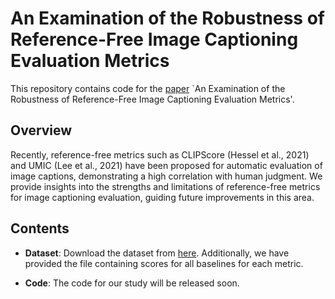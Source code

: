 
# An Examination of the Robustness of Reference-Free Image Captioning Evaluation Metrics
This repository contains code for the [paper](https://arxiv.org/abs/2305.14998) `An Examination of the Robustness of Reference-Free Image Captioning Evaluation Metrics'.

## Overview
Recently, reference-free metrics such as CLIPScore (Hessel et al., 2021) and UMIC (Lee et al., 2021) have been proposed for automatic evaluation of image captions, demonstrating a high correlation with human judgment. We provide insights into the strengths and limitations of reference-free metrics for image captioning evaluation, guiding future improvements in this area.

## Contents
- **Dataset**: Download the dataset from [here](https://drive.google.com/file/d/1cbdkRBJvCwbGT3JYCQdi-ETSu5lSQsF0/view?usp=drive_link). Additionally, we have provided the file containing scores for all baselines for each metric.

- **Code**: The code for our study will be released soon.
